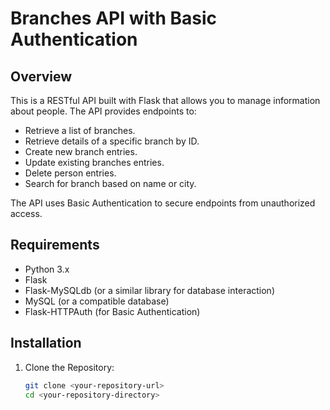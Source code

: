 # Branches API with Basic Authentication

## Overview

This is a RESTful API built with Flask that allows you to manage information about people. The API provides endpoints to:

* Retrieve a list of branches.
* Retrieve details of a specific branch by ID.
* Create new branch entries.
* Update existing branches entries.
* Delete person entries.
* Search for branch based on name or city.

The API uses Basic Authentication to secure endpoints from unauthorized access.

## Requirements

* Python 3.x
* Flask
* Flask-MySQLdb (or a similar library for database interaction)
* MySQL (or a compatible database)
* Flask-HTTPAuth (for Basic Authentication)

## Installation

1. Clone the Repository:

   ```bash
   git clone <your-repository-url>
   cd <your-repository-directory>
